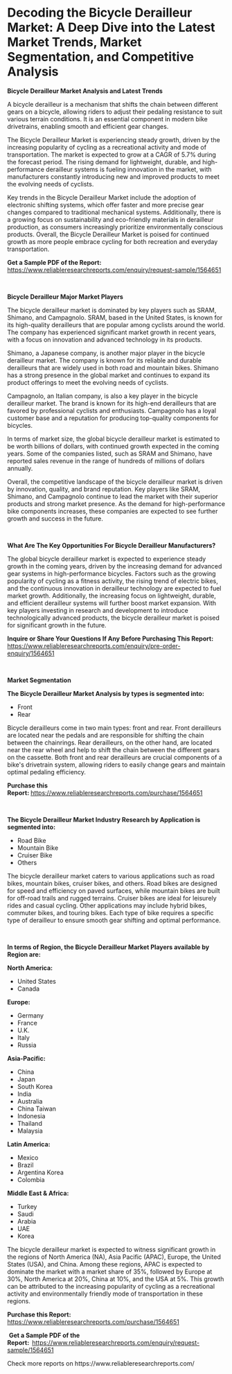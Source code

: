 <p><h1>Decoding the Bicycle Derailleur Market: A Deep Dive into the Latest Market Trends, Market Segmentation, and Competitive Analysis</h1></p><p><strong>Bicycle Derailleur Market Analysis and Latest Trends</strong></p>
<p><p>A bicycle derailleur is a mechanism that shifts the chain between different gears on a bicycle, allowing riders to adjust their pedaling resistance to suit various terrain conditions. It is an essential component in modern bike drivetrains, enabling smooth and efficient gear changes.</p><p>The Bicycle Derailleur Market is experiencing steady growth, driven by the increasing popularity of cycling as a recreational activity and mode of transportation. The market is expected to grow at a CAGR of 5.7% during the forecast period. The rising demand for lightweight, durable, and high-performance derailleur systems is fueling innovation in the market, with manufacturers constantly introducing new and improved products to meet the evolving needs of cyclists.</p><p>Key trends in the Bicycle Derailleur Market include the adoption of electronic shifting systems, which offer faster and more precise gear changes compared to traditional mechanical systems. Additionally, there is a growing focus on sustainability and eco-friendly materials in derailleur production, as consumers increasingly prioritize environmentally conscious products. Overall, the Bicycle Derailleur Market is poised for continued growth as more people embrace cycling for both recreation and everyday transportation.</p></p>
<p><strong>Get a Sample PDF of the Report:&nbsp;</strong> <a href="https://www.reliableresearchreports.com/enquiry/request-sample/1564651">https://www.reliableresearchreports.com/enquiry/request-sample/1564651</a></p>
<p>&nbsp;</p>
<p><strong>Bicycle Derailleur Major Market Players</strong></p>
<p><p>The bicycle derailleur market is dominated by key players such as SRAM, Shimano, and Campagnolo. SRAM, based in the United States, is known for its high-quality derailleurs that are popular among cyclists around the world. The company has experienced significant market growth in recent years, with a focus on innovation and advanced technology in its products.</p><p>Shimano, a Japanese company, is another major player in the bicycle derailleur market. The company is known for its reliable and durable derailleurs that are widely used in both road and mountain bikes. Shimano has a strong presence in the global market and continues to expand its product offerings to meet the evolving needs of cyclists.</p><p>Campagnolo, an Italian company, is also a key player in the bicycle derailleur market. The brand is known for its high-end derailleurs that are favored by professional cyclists and enthusiasts. Campagnolo has a loyal customer base and a reputation for producing top-quality components for bicycles.</p><p>In terms of market size, the global bicycle derailleur market is estimated to be worth billions of dollars, with continued growth expected in the coming years. Some of the companies listed, such as SRAM and Shimano, have reported sales revenue in the range of hundreds of millions of dollars annually.</p><p>Overall, the competitive landscape of the bicycle derailleur market is driven by innovation, quality, and brand reputation. Key players like SRAM, Shimano, and Campagnolo continue to lead the market with their superior products and strong market presence. As the demand for high-performance bike components increases, these companies are expected to see further growth and success in the future.</p></p>
<p>&nbsp;</p>
<p><strong>What Are The Key Opportunities For Bicycle Derailleur Manufacturers?</strong></p>
<p><p>The global bicycle derailleur market is expected to experience steady growth in the coming years, driven by the increasing demand for advanced gear systems in high-performance bicycles. Factors such as the growing popularity of cycling as a fitness activity, the rising trend of electric bikes, and the continuous innovation in derailleur technology are expected to fuel market growth. Additionally, the increasing focus on lightweight, durable, and efficient derailleur systems will further boost market expansion. With key players investing in research and development to introduce technologically advanced products, the bicycle derailleur market is poised for significant growth in the future.</p></p>
<p><strong>Inquire or Share Your Questions If Any Before Purchasing This Report:</strong> <a href="https://www.reliableresearchreports.com/enquiry/pre-order-enquiry/1564651">https://www.reliableresearchreports.com/enquiry/pre-order-enquiry/1564651</a></p>
<p>&nbsp;</p>
<p><strong>Market Segmentation</strong></p>
<p><strong>The Bicycle Derailleur Market Analysis by types is segmented into:</strong></p>
<p><ul><li>Front</li><li>Rear</li></ul></p>
<p><p>Bicycle derailleurs come in two main types: front and rear. Front derailleurs are located near the pedals and are responsible for shifting the chain between the chainrings. Rear derailleurs, on the other hand, are located near the rear wheel and help to shift the chain between the different gears on the cassette. Both front and rear derailleurs are crucial components of a bike's drivetrain system, allowing riders to easily change gears and maintain optimal pedaling efficiency.</p></p>
<p><strong>Purchase this Report:&nbsp;</strong><a href="https://www.reliableresearchreports.com/purchase/1564651">https://www.reliableresearchreports.com/purchase/1564651</a></p>
<p>&nbsp;</p>
<p><strong>The Bicycle Derailleur Market Industry Research by Application is segmented into:</strong></p>
<p><ul><li>Road Bike</li><li>Mountain Bike</li><li>Cruiser Bike</li><li>Others</li></ul></p>
<p><p>The bicycle derailleur market caters to various applications such as road bikes, mountain bikes, cruiser bikes, and others. Road bikes are designed for speed and efficiency on paved surfaces, while mountain bikes are built for off-road trails and rugged terrains. Cruiser bikes are ideal for leisurely rides and casual cycling. Other applications may include hybrid bikes, commuter bikes, and touring bikes. Each type of bike requires a specific type of derailleur to ensure smooth gear shifting and optimal performance.</p></p>
<p>&nbsp;</p>
<p><strong>In terms of Region, the Bicycle Derailleur Market Players available by Region are:</strong></p>
<p>
    <p> <strong> North America: </strong>
        <ul>
            <li>United States</li>
            <li>Canada</li>
        </ul>
        </p> 
    <p> <strong> Europe: </strong>
        <ul>
            <li>Germany</li>
            <li>France</li>
            <li>U.K.</li>
            <li>Italy</li>
            <li>Russia</li>
        </ul>
        </p> 
    <p> <strong> Asia-Pacific: </strong>
        <ul>
            <li>China</li>
            <li>Japan</li>
            <li>South Korea</li>
            <li>India</li>
            <li>Australia</li>
            <li>China Taiwan</li>
            <li>Indonesia</li>
            <li>Thailand</li>
            <li>Malaysia</li>
        </ul>
        </p> 
    <p> <strong> Latin America: </strong>
        <ul>
            <li>Mexico</li>
            <li>Brazil</li>
            <li>Argentina Korea</li>
            <li>Colombia</li>
        </ul>
        </p> 
    <p> <strong> Middle East & Africa: </strong>
        <ul>
            <li>Turkey</li>
            <li>Saudi</li>
            <li>Arabia</li>
            <li>UAE</li>
            <li>Korea</li>
        </ul>
    </p>
    </p>
<p><p>The bicycle derailleur market is expected to witness significant growth in the regions of North America (NA), Asia Pacific (APAC), Europe, the United States (USA), and China. Among these regions, APAC is expected to dominate the market with a market share of 35%, followed by Europe at 30%, North America at 20%, China at 10%, and the USA at 5%. This growth can be attributed to the increasing popularity of cycling as a recreational activity and environmentally friendly mode of transportation in these regions.</p></p>
<p><strong>Purchase this Report: </strong><a href="https://www.reliableresearchreports.com/purchase/1564651">https://www.reliableresearchreports.com/purchase/1564651</a></p>
<p>&nbsp;<strong>Get a Sample PDF of the Report:&nbsp;&nbsp;</strong><a href="https://www.reliableresearchreports.com/enquiry/request-sample/1564651">https://www.reliableresearchreports.com/enquiry/request-sample/1564651</a></p>
<p><strong></strong></p>
<p>Check more reports on https://www.reliableresearchreports.com/</p>
